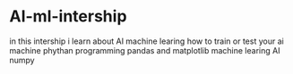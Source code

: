# AI-ml-intership
in this intership i learn about AI machine learing
how to train or test your ai machine 
phythan programming
pandas and matplotlib
machine learing
AI
numpy
